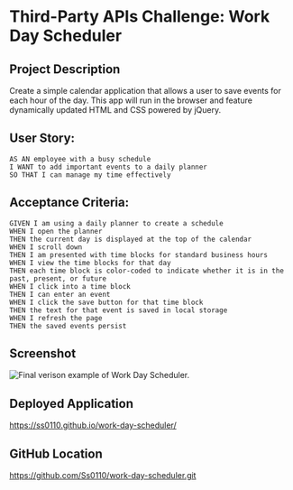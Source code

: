 # Third-Party APIs Challenge: Work Day Scheduler

## Project Description

Create a simple calendar application that allows a user to save events for each hour of the day. This app will run in the browser and feature dynamically updated HTML and CSS powered by jQuery.

## User Story:

```
AS AN employee with a busy schedule
I WANT to add important events to a daily planner
SO THAT I can manage my time effectively
```

## Acceptance Criteria:

```
GIVEN I am using a daily planner to create a schedule
WHEN I open the planner
THEN the current day is displayed at the top of the calendar
WHEN I scroll down
THEN I am presented with time blocks for standard business hours
WHEN I view the time blocks for that day
THEN each time block is color-coded to indicate whether it is in the past, present, or future
WHEN I click into a time block
THEN I can enter an event
WHEN I click the save button for that time block
THEN the text for that event is saved in local storage
WHEN I refresh the page
THEN the saved events persist
```

## Screenshot

![Final verison example of Work Day Scheduler.](assets/images/1.gif)

## Deployed Application

https://ss0110.github.io/work-day-scheduler/

## GitHub Location

https://github.com/Ss0110/work-day-scheduler.git
